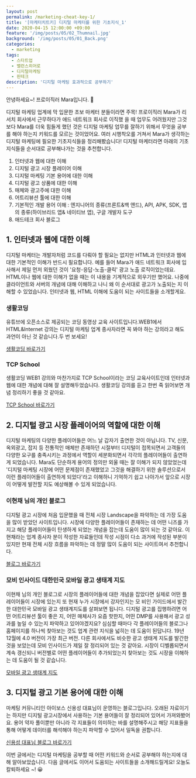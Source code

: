 ```yaml
---
layout: post
permalink: /marketing-cheat-key-1/
title: '[마케터치트키] 디지털 마케터를 위한 기초지식_1'
date: 2020-04-15 12:00:00 +09:00
feature: '/img/posts/05/02_Thumnail.jpg'
background: '/img/posts/05/01_Back.png'
categories:
  - marketing
tags:
  - 스타트업
  - 밸런스히어로
  - 디지털마케팅
  - 핀테크
description: '디지털 마케팅 효과적으로 공부하기'
---
```


안녕하세요~! 프로이직러 Mara입니다. 🐳

디지털 마케팅 업계에 막 입문한 초보 마케터 분들이라면 주목! 프로이직러 Mara가 리서치 회사에서 근무하다가 애드 네트워크 회사로 이직했 을 때 업무도 어려웠지만 그것보다 Mara를 더욱 힘들게 했던 것은 디지털 마케팅 업무를 잘하기 위해서 무엇을 공부를 해야 하는지 키워드를 모르는 것이었어요. 여러 시행착오를 거쳐서 Mara가 생각하는 디지털 마케팅에 필요한 기초지식들을 정리해봤습니다! 디지털 마케터라면 아래의 기초 지식들을 순서대로 공부해나가는 것을 추천합니다.

1. 인터넷과 웹에 대한 이해
2. 디지털 광고 시장 플레이어 이해
3. 디지털 마케팅 기본 용어에 대한 이해
4. 디지털 광고 상품에 대한 이해
5. 매체와 광고주에 대한 이해
6. 어트리뷰션 툴에 대한 이해
7. 기본적인 개발 용어 이해 : 엔지니어의 종류(프론트&백 앤드), API, APK, SDK, 앱의 종류(하이브리드 앱& 네이티브 앱), 구글 개발자 도구
8. 애드테크 회사 블로그

## 1. 인터넷과 웹에 대한 이해

디지털 마케터는 개발자처럼 코드를 다뤄야 할 필요는 없지만 HTML과 인터넷과 웹에 대한 기본적인 이해가 반드시 필요합니다. 예를 들어 Mara가 애드 네트워크 회사에 입사해서 제일 먼저 외웠던 것이 '요청-응답-노출-클릭' 광고 노출 로직이었는데요. HTML이나 웹에 대한 이해가 없을 때는 이 내용을 기계적으로 외우기만 했어요. 나중에 클라이언트와 서버의 개념에 대해 이해하고 나니 왜 이 순서대로 광고가 노출되는 지 이해할 수 있었습니다. 인터넷과 웹, HTML 이해에 도움이 되는 사이트들을 소개할게요.

### 생활코딩

유튜브에 오픈소스로 제공되는 코딩 동영상 교육 사이트입니다.WEB1에서 HTML&Internet 강의는 디지털 마케팅 업계 종사자라면 꼭 봐야 하는 강의라고 해도 과언이 아닌 것 같습니다.두 번 보세요! 

[생활코딩 바로가기](https://opentutorials.org/course/1)

### TCP School

생활코딩 WEB1 강의와 마찬가지로 TCP School이라는 코딩 교육사이트인데 인터넷과 웹에 대한 개념에 대해 잘 설명해두었습니다. 생활코딩 강의를 듣고 한번 죽 읽어보면 개념 정리하기 좋을 것 같아요.

[TCP School 바로가기](http://tcpschool.com/webbasic/intro)

## 2. 디지털 광고 시장 플레이어의 역할에 대한 이해

디지털 마케팅의 다양한 플레이어들은 어느 날 갑자기 출연한 것이 아닙니다. TV, 신문, 옥외광고, 잡지 등 전통적인 매체만 존재하던 시절부터 디지털이 접목되면서 고객들의 다양한 요구를 충족시키는 과정에서 역할이 세분화되면서 각각의 플레이어들이 출연하게 되었습니다. Mara도 단순하게 용어의 정의만 외울 때는 잘 이해가 되지 않았었는데 '디지털 마케팅 시장에 어떤 문제점이 존재했었고 그것을 해결하기 위한 솔루션으로서 이런 플레이어들이 출연하게 되었다'라고 이해하니 기억하기 쉽고 나아가서 앞으로 시장이 어떻게 발전할 지도 예상해볼 수 있게 되었습니다.

### 이현채 님의 개인 블로그

디지털 광고 시장에 처음 입문했을 때 전체 시장 Landscape을 파악하는 데 가장 도움을 많이 받았던 사이트입니다. 시장에 다양한 플레이어들이 존재하는 데 어떤 니즈를 가지고 해당 플레이어들이 탄생하게 되었는 개념을 잡는데 도움이 많이 되는 것 같아요. 이현채라는 업계 종사자 분이 작성한 자료들인데 작성 시점이 다소 과거에 작성된 부분이 있지만 현재 전체 시장 흐름을 파악하는 데 정말 많이 도움이 되는 사이트여서 추천합니다.

[블로그 바로가기](https://itmobile.tistory.com/entry/Ads-Study-list)

### 모비 인사이드 대한민국 모바일 광고 생태계 지도

이현채 님의 개인 블로그로 시장의 플레이어들에 대한 개념을 잡았다면 실제로 어떤 플레이어들이 시장에 있는지 또 현재 누가 시장에서 강자인지는 모 비인 가이드에서 발간한 대한민국 모바일 광고 생태계지도를 살펴보면 됩니다. 디지털 광고를 집행하려면 어떤 어트리뷰션 툴이 좋은 지, 어떤 매체사가 요즘 핫한지, 어떤 DMP를 사용해서 광고 성과를 높일 수 있는지 파악하고 있어야겠지요? 심심할 때마다 각 플레이어들의 블로그나 홈페이지를 하나씩 찾아보는 것도 업계 관련 지식을 넓히는 데 도움이 된답니다. 19년 12월에 4.0 버전이 가장 최근 버전. 다른 회사에서도 비슷한 광고 생태계 지도를 발간한 것을 보았는데 모비 인사이드가 제일 잘 정리되어 있는 것 같아요. 시장이 디벨롭되면서 계속 갱신되니 버전별로 어떤 플레이어들이 추가되었는지 찾아보는 것도 시장을 이해하는 데 도움이 될 것 같습니다.

[모바일 광고 생태계 지도](https://bit.ly/2VdmfX1)

## 3. 디지털 광고 기본 용어에 대한 이해

마케팅 커뮤니티인 아이보스 신용성 대표님이 운영하는 블로그입니다. 오래된 자료이기는 하지만 디지털 광고시장에서 사용하는 기본 용어들이 잘 정리되어 있어서 가져와봤어요. 용어 약자 풀이뿐만 아니라 각 지표들이 의미하는 바를 설명해주시고 해당 지표들을 통해 어떻게 데이터를 해석해야 하는지 파악할 수 있어서 일독을 권합니다.

[신용성 대표님 블로그 바로가기](https://m.blog.naver.com/PostList.nhn?blogId=pyggal&categoryNo=118&logCode=0)

이번 글에서는 디지털 마케팅을 공부할 때 어떤 키워드와 순서로 공부해야 하는지에 대해 알아보았습니다. 다음 글에서도 이어서 도움되는 사이트들을 소개해드릴게요! 
오늘도 칼퇴하세요 ~! 😀

